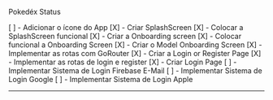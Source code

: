 
Pokedéx Status

[ ] - Adicionar o ícone do App 
[X] - Criar SplashScreen 
[X] - Colocar a SplashScreen funcional 
[X] - Criar a Onboarding screen 
[X] - Colocar funcional a Onboarding Screen 
[X] - Criar o Model Onboarding Screen
[X] - Implementar as rotas com GoRouter
[X] - Criar a Login or Register Page 
[X] - Implementar as rotas de login e register
[X] - Criar Login Page
[ ] - Implementar Sistema de Login Firebase E-Mail
[ ] - Implementar Sistema de Login Google
[ ] - Implementar Sistema de Login Apple




________________________________________________________________________________
